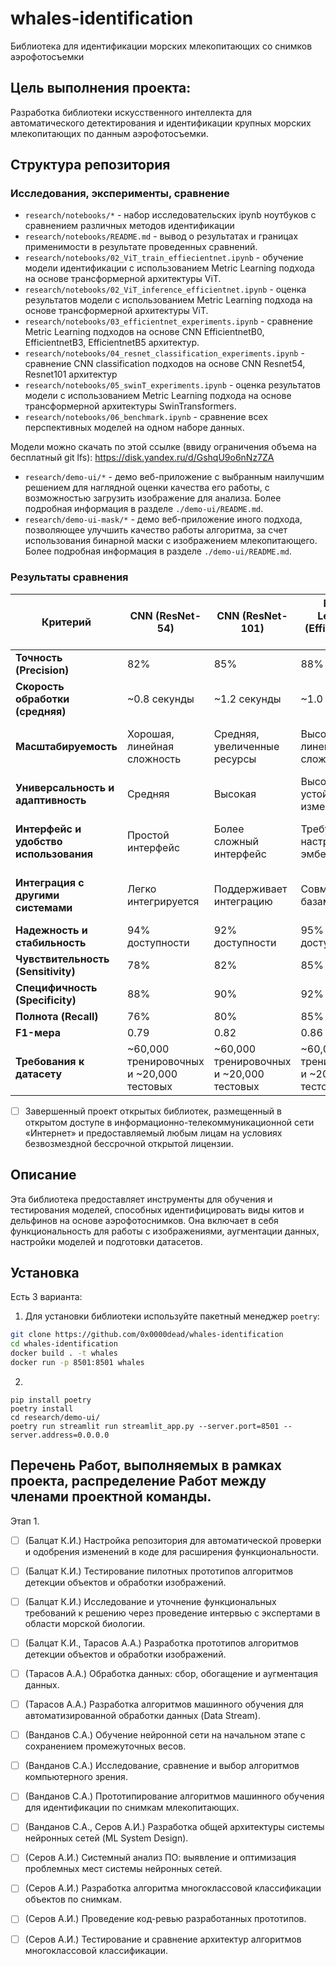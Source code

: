 # whales-identification
Библиотека для идентификации морских млекопитающих со снимков аэрофотосъемки

## Цель выполнения проекта:
Разработка библиотеки искусственного интеллекта для автоматического детектирования и идентификации крупных морских млекопитающих по данным аэрофотосъемки.

## Структура репозитория

### Исследования, эксперименты, сравнение
- `research/notebooks/*` - набор исследовательских ipynb ноутбуков с сравнением различных методов идентификации
- `research/notebooks/README.md` - вывод о результатах и границах применимости в результате проведенных сравнений.
- `research/notebooks/02_ViT_train_effiecientnet.ipynb` - обучение модели идентификации с использованием Metric Learning подхода на основе трансформерной архитектуры ViT.
- `research/notebooks/02_ViT_inference_efficientnet.ipynb` - оценка результатов модели с использованием Metric Learning подхода на основе трансформерной архитектуры ViT.
- `research/notebooks/03_efficientnet_experiments.ipynb` - сравнение Metric Learning подходов на основе CNN EfficientnetB0, EfficientnetB3, EfficientnetB5 архитектур.
- `research/notebooks/04_resnet_classification_experiments.ipynb` - сравнение CNN classification подходов на основе CNN Resnet54, Resnet101 архитектур
- `research/notebooks/05_swinT_experiments.ipynb` - оценка результатов модели с использованием Metric Learning подхода на основе трансформерной архитектуры SwinTransformers.
- `research/notebooks/06_benchmark.ipynb` - сравнение всех перспективных моделей на одном наборе данных.

Модели можно скачать по этой ссылке (ввиду ограничения объема на бесплатный git lfs): https://disk.yandex.ru/d/GshqU9o6nNz7ZA

- `research/demo-ui/*` - демо веб-приложение с выбранным наилучшим решением для наглядной оценки качества его работы, с возможностью загрузить изображение для анализа. Более подробная информация в разделе `./demo-ui/README.md`.
- `research/demo-ui-mask/*` - демо веб-приложение иного подхода, позволяющее улучшить качество работы алгоритма, за счет использования бинарной маски с изображением млекопитающего. Более подробная информация в разделе `./demo-ui/README.md`.

### Результаты сравнения

| Критерий                         | CNN (ResNet-54)             | CNN (ResNet-101)             | Metric Learning (EfficientNet-B0)   | Metric Learning (EfficientNet-B5)   | ViT-B/16                     | ViT-L/32                        | Swin-T                          |
|-----------------------------------|-----------------------------|------------------------------|--------------------------------------|--------------------------------------|--------------------------------------|--------------------------------------|--------------------------------------|
| **Точность (Precision)**          | 82%                         | 85%                          | 88%                                  | 91%                                  | 91%                                  | 93%                                  | 90%                                 |
| **Скорость обработки (средняя)**  | ~0.8 секунды                | ~1.2 секунды                 | ~1.0 секунда                         | ~1.8 секунды                         | ~2.0 секунды                         | ~3.5 секунды                         | ~2.2 секунды                         |
| **Масштабируемость**              | Хорошая, линейная сложность | Средняя, увеличенные ресурсы | Высокая, линейная сложность          | Средняя, ресурсоемкая                | Средняя, увеличивается с данными     | Низкая, требует значительных ресурсов | Высокая, линейная сложность         |
| **Универсальность и адаптивность**| Средняя                     | Высокая                      | Высокая, устойчива к изменениям      | Очень высокая, устойчива к изменениям | Очень высокая                        | Очень высокая                        | Высокая                             |
| **Интерфейс и удобство использования** | Простой интерфейс          | Более сложный интерфейс      | Требует настройки эмбеддингов         | Требует более сложной настройки эмбеддингов | Требует оптимизации для пользователей | Требует высокой оптимизации           | Простой интерфейс                   |
| **Интеграция с другими системами** | Легко интегрируется         | Поддерживает интеграцию      | Совместим с базами данных            | Совместим, но требует дополнительных модулей | Требует модулей для интеграции       | Требует модулей и оптимизации         | Легко интегрируется                 |
| **Надежность и стабильность**     | 94% доступности            | 92% доступности              | 95% доступности                      | 93% доступности                      | 93% доступности                      | 90% доступности                      | 94% доступности                     |
| **Чувствительность (Sensitivity)**| 78%                         | 82%                          | 85%                                  | 88%                                  | 89%                                  | 91%                                  | 90%                                  |
| **Специфичность (Specificity)**   | 88%                         | 90%                          | 92%                                  | 94%                                  | 91%                                  | 92%                                  | 91%                                  |
| **Полнота (Recall)**              | 76%                         | 80%                          | 85%                                  | 88%                                  | 89%                                  | 91%                                  | 90%                                  |
| **F1-мера**                       | 0.79                        | 0.82                         | 0.86                                 | 0.89                                 | 0.90                                 | 0.92                                 | 0.91                                 |
| **Требования к датасету**         | ~60,000 тренировочных и ~20,000 тестовых | ~60,000 тренировочных и ~20,000 тестовых | ~60,000 тренировочных и ~20,000 тестовых | ~60,000 тренировочных и ~20,000 тестовых | ~60,000 тренировочных и ~20,000 тестовых | ~60,000 тренировочных и ~20,000 тестовых | ~60,000 тренировочных и ~20,000 тестовых |

- [ ] Завершенный проект открытых библиотек, размещенный в открытом доступе в информационно-телекоммуникационной сети «Интернет» и предоставляемый любым лицам на условиях безвозмездной бессрочной открытой лицензии.

## Описание

Эта библиотека предоставляет инструменты для обучения и тестирования моделей, способных идентифицировать виды китов и дельфинов на основе аэрофотоснимков. Она включает в себя функциональность для работы с изображениями, аугментации данных, настройки моделей и подготовки датасетов.

## Установка

Есть 3 варианта:

1) Для установки библиотеки используйте пакетный менеджер `poetry`:

```bash
git clone https://github.com/0x0000dead/whales-identification
cd whales-identification
docker build . -t whales
docker run -p 8501:8501 whales
```

2) 
```
pip install poetry
poetry install
cd research/demo-ui/
poetry run streamlit run streamlit_app.py --server.port=8501 --server.address=0.0.0.0
```
## Перечень Работ, выполняемых в рамках проекта, распределение Работ между членами проектной команды.
Этап 1.
- [ ] (Балцат К.И.) Настройка репозитория для автоматической проверки и одобрения изменений в коде для расширения функциональности. 
- [ ] (Балцат К.И.) Тестирование пилотных прототипов алгоритмов детекции объектов и обработки изображений. 
- [ ] (Балцат К.И.) Исследование и уточнение функциональных требований к решению через проведение интервью с экспертами в области морской биологии.
- [ ] (Балцат К.И., Тарасов А.А.) Разработка прототипов алгоритмов детекции объектов и обработки изображений. 

- [ ] (Тарасов А.А.) Обработка данных: сбор, обогащение и аугментация данных. 
- [ ] (Тарасов А.А.) Разработка алгоритмов машинного обучения для автоматизированной обработки данных (Data Stream). 

- [ ] (Ванданов С.А.) Обучение нейронной сети на начальном этапе с сохранением промежуточных весов. 
- [ ] (Ванданов С.А.) Исследование, сравнение и выбор алгоритмов компьютерного зрения. 
- [ ] (Ванданов С.А.) Прототипирование алгоритмов машинного обучения для идентификации по снимкам млекопитающих. 
- [ ] (Ванданов С.А., Серов А.И.) Разработка общей архитектуры системы нейронных сетей (ML System Design). 

- [ ] (Серов А.И.) Системный анализ ПО: выявление и оптимизация проблемных мест системы нейронных сетей. 
- [ ] (Серов А.И.) Разработка алгоритма многоклассовой классификации объектов по снимкам. 
- [ ] (Серов А.И.) Проведение код-ревью разработанных прототипов. 
- [ ] (Серов А.И.) Тестирование и сравнение архитектур алгоритмов многоклассовой классификации. 